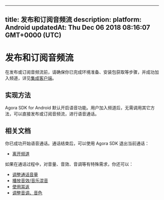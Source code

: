 
---
title: 发布和订阅音频流
description: 
platform: Android
updatedAt: Thu Dec 06 2018 08:16:07 GMT+0000 (UTC)
---
# 发布和订阅音频流
在发布或订阅音频流前，请确保你已完成环境准备、安装包获取等步骤，并成功加入频道，详见[集成客户端](../../cn/Voice/android_audio.md)。

## 实现方法
Agora SDK for Android 默认开启语音功能。用户加入频道后，无需调用其它方法，可以直接发布或订阅音频流，进行语音通话。

## 相关文档
你已成功开始语音通话。通话结束后，可以使用 Agora SDK 退出当前通话：
* [离开频道](../../cn/Voice/leave_android.md)

如果在通话过程中，对音量、音效、音调等有特殊需求，你还可以：
* [调整通话音量](../../cn/Voice/volume_android_auido.md)
* [播放音效/音乐混音](../../cn/Voice/effect_mixing_android_audio.md)
* [使用耳返](../../cn/Voice/in-ear_android_audio.md)
* [调整音调、音色](../../cn/Voice/voice_effect_android_audio.md)




